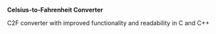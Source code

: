 **Celsius-to-Fahrenheit Converter**

C2F converter with improved functionality and readability in C and C++
